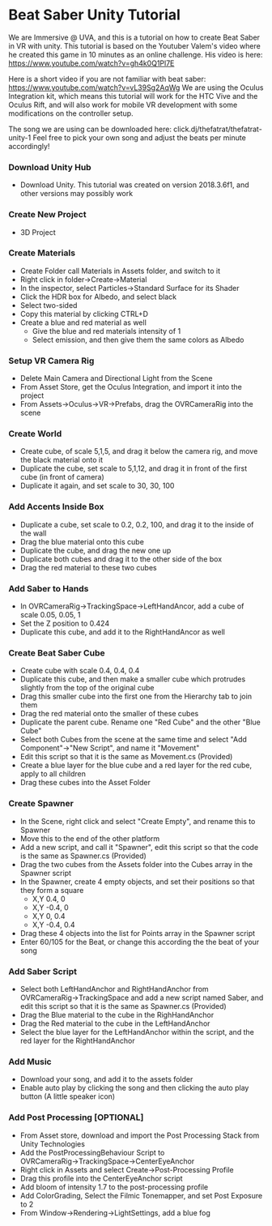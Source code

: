 # Beat Saber Unity Tutorial

We are Immersive @ UVA, and this is a tutorial on how to create Beat Saber in VR with unity. This tutorial is based on the Youtuber Valem's video where he created this game in 10 minutes as an online challenge. His video is here: https://www.youtube.com/watch?v=gh4k0Q1Pl7E

Here is a short video if you are not familiar with beat saber: https://www.youtube.com/watch?v=vL39Sg2AqWg 
We are using the Oculus Integration kit, which means this tutorial will work for the HTC Vive and the Oculus Rift, and will also work for mobile VR development with some modifications on the controller setup.

The song we are using can be downloaded here: click.dj/thefatrat/thefatrat-unity-1
Feel free to pick your own song and adjust the beats per minute accordingly!

### Download Unity Hub

* Download Unity. This tutorial was created on version 2018.3.6f1, and other versions may possibly work

### Create New Project

* 3D Project

### Create Materials

* Create Folder call Materials in Assets folder, and switch to it
* Right click in folder→Create→Material
* In the inspector, select Particles→Standard Surface for its Shader
* Click the HDR box for Albedo, and select black
* Select two-sided
* Copy this material by clicking CTRL+D
* Create a blue and red material as well
    * Give the blue and red materials intensity of 1
    * Select emission, and then give them the same colors as Albedo

### Setup VR Camera Rig

* Delete Main Camera and Directional Light from the Scene
* From Asset Store, get the Oculus Integration, and import it into the project
* From Assets→Oculus→VR→Prefabs, drag the OVRCameraRig into the scene

### Create World

* Create cube, of scale 5,1,5, and drag it below the camera rig, and move the black material onto it
* Duplicate the cube, set scale to 5,1,12, and drag it in front of the first cube (in front of camera)
* Duplicate it again, and set scale to 30, 30, 100

### Add Accents Inside Box

* Duplicate a cube, set scale to 0.2, 0.2, 100, and drag it to the inside of the wall
* Drag the blue material onto this cube
* Duplicate the cube, and drag the new one up
* Duplicate both cubes and drag it to the other side of the box
* Drag the red material to these two cubes

### Add Saber to Hands

* In OVRCameraRig→TrackingSpace→LeftHandAncor, add a cube of scale 0.05, 0.05, 1
* Set the Z position to 0.424
* Duplicate this cube, and add it to the RightHandAncor as well

### Create Beat Saber Cube

* Create cube with scale 0.4, 0.4, 0.4
* Duplicate this cube, and then make a smaller cube which protrudes slightly from the top of the original cube
* Drag this smaller cube into the first one from the Hierarchy tab to join them
* Drag the red material onto the smaller of these cubes
* Duplicate the parent cube. Rename one "Red Cube" and the other "Blue Cube"
* Select both Cubes from the scene at the same time and select "Add Component"→"New Script", and name it "Movement"
* Edit this script so that it is the same as Movement.cs (Provided)
* Create a blue layer for the blue cube and a red layer for the red cube, apply to all children
* Drag these cubes into the Asset Folder

### Create Spawner

* In the Scene, right click and select "Create Empty", and rename this to Spawner
* Move this to the end of the other platform
* Add a new script, and call it "Spawner", edit this script so that the code is the same as Spawner.cs (Provided)
* Drag the two cubes from the Assets folder into the Cubes array in the Spawner script
* In the Spawner, create 4 empty objects, and set their positions so that they form a  square
    * X,Y 0.4, 0
    * X,Y -0.4, 0
    * X,Y 0, 0.4
    * X,Y -0.4, 0.4
* Drag these 4 objects into the list for Points array in the Spawner script
* Enter 60/105 for the Beat, or change this according the the beat of your song

### Add Saber Script

* Select both LeftHandAnchor and RightHandAnchor from OVRCameraRig→TrackingSpace and add a new script named Saber, and edit this script so that it is the same as Spawner.cs (Provided)
* Drag the Blue material to the cube in the RighHandAnchor
* Drag the Red material to the cube in the LeftHandAnchor
* Select the blue layer for the LeftHandAnchor within the script, and the red layer for the RightHandAnchor

### Add Music

* Download your song, and add it to the assets folder
* Enable auto play by clicking the song and then clicking the auto play button (A little speaker icon)

### Add Post Processing [OPTIONAL]
* From Asset store, download and import the Post Processing Stack from Unity Technologies
* Add the PostProcessingBehaviour Script to OVRCameraRig→TrackingSpace→CenterEyeAnchor
* Right click in Assets and select Create→Post-Processing Profile
* Drag this profile into the CenterEyeAnchor script
* Add bloom of intensity 1.7 to the post-processing profile
* Add ColorGrading, Select the Filmic Tonemapper, and set Post Exposure to 2
* From Window→Rendering→LightSettings, add a blue fog
